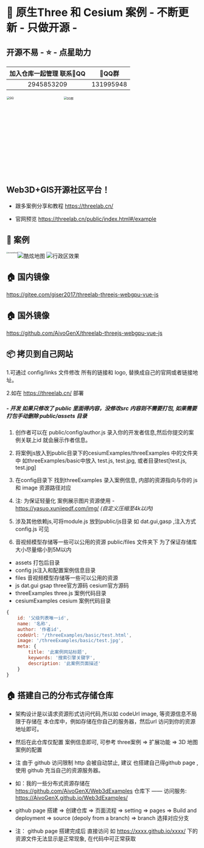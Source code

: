 # 💎 原生Three 和 Cesium 案例 - 不断更新 - 只做开源 -

##  开源不易 - ⭐ - 点星助力

加入仓库一起管理 联系🐧QQ             |  🐧QQ群         
:-------------------------:|:-------------------------:
2945853209  |  131995948  

<img src="https://gitee.com/giser2017/threelab-threejs-webgpu-vue-js/raw/main/public/files/images/qq.jpg" width="300" height="400" alt="QQ" style="zoom:50%; float: left;">
<img src="https://gitee.com/giser2017/threelab-threejs-webgpu-vue-js/raw/main/public/files/images/qqq.jpg" width="300" height="400" alt="QQ群" alt="QQ" style="zoom:50%;">

## Web3D+GIS开源社区平台！
- 跟多案例分享和教程 https://threelab.cn/

- 官网预览 https://threelab.cn/public/index.html#/example

## 🌳 案例
<img src="https://www.threelab.cn/cdn/images/3dEarth.png"  alt="酷炫地图">
<img src="https://www.threelab.cn/cdn/images/xzq.png"  alt="行政区效果">

<img src="/public/threeExamples/openSource/screenshoot.gif" alt="screenshoot" style="zoom:30%; float: left;" />


## 🏠 国内镜像
https://gitee.com/giser2017/threelab-threejs-webgpu-vue-js

## 🏠 国外镜像
https://github.com/AivoGenX/threelab-threejs-webgpu-vue-js



## 📦 拷贝到自己网站

1.可通过 config/links 文件修改 所有的链接和 logo, 替换成自己的官网或者链接地址。

2.如在 https://threelab.cn/ 部署


##### - 开发 如果只修改了 public 里面得内容，没修改src 内容则不需要打包, 如果需要打包手动删除 public/assets 目录

1. 创作者可以在 public/config/author.js 录入你的开发者信息,然后你提交的案例关联上id 就会展示作者信息。

2. 将案例js放入到public目录下的cesiumExamples/threeExamples 中的文件夹中 如threeExamples/basic中放入 test.js, test.jpg, 或者目录test[test.js, test.jpg]

3. 在config目录下 找到threeExamples 录入案例信息, 内部的资源指向与你的 js 和 image 资源路径对应

4. 注: 为保证轻量化 案例展示图片资源使用 - https://yasuo.xunjiepdf.com/img/  _(自定义压缩至4k以内)_

5. 涉及其他依赖js,可将module.js 放到public/js目录  如 dat.gui,gasp ,注入方式 config.js 可见

6. 音视频模型存储等一些可以公用的资源 public/files 文件夹下 为了保证存储库大小尽量缩小到5M以内

- assets 打包后目录
- config  js注入和配置案例信息目录
- files 音视频模型存储等一些可以公用的资源
- js dat.gui gsap three官方源码 cesium官方源码
- threeExamples three.js 案例代码目录
- cesiumExamples cesium 案例代码目录

```js
{
    id: '父级列表唯一id',
    name: '名称',
    author: '作者id',
    codeUrl: '/threeExamples/basic/test.html',
    image: '/threeExamples/basic/test.jpg',
    meta: {
        title: '此案例网站标题',
        keywords: '搜索引擎关键字',
        description: '此案例页面描述'
    }
}
```

## 🏠 搭建自己的分布式存储仓库

- 架构设计是以请求资源形式访问代码,所以如 codeUrl image, 等资源信息不局限于存储在 本仓库中，例如存储在你自己的服务器，然后url 访问到你的资源地址即可。

- 然后在此仓库仅配置 案例信息即可, 可参考 three案例 => 扩展功能 => 3D 地图 案例的配置

- 注 由于 github 访问限制 http 会被自动禁止, 建议 也搭建自己得github page ,使用 github 充当自己的资源服务器。

- 如：我的一些分布式资源存储在 https://github.com/AivoGenX/Web3dExamples 仓库下 —— 访问服务: https://AivoGenX.github.io/Web3dExamples/

- github page 搭建  => 创建仓库 => 页面流程 => setting => pages => Build and deployment => source (depoly from a branch) => branch 选择对应分支

- 注： github page 搭建完成后 直接访问 如 https://xxxx.github.io/xxxx/ 下的资源文件无法显示是正常现象, 在代码中可正常获取
 

